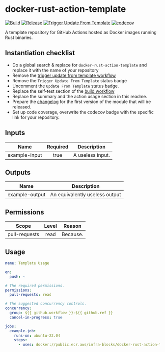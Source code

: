 # docker-rust-action-template
[![Build](https://github.com/infra-blocks/docker-rust-action-template/actions/workflows/build.yml/badge.svg)](https://github.com/infra-blocks/docker-rust-action-template/actions/workflows/build.yml)
[![Release](https://github.com/infra-blocks/docker-rust-action-template/actions/workflows/release.yml/badge.svg)](https://github.com/infra-blocks/docker-rust-action-template/actions/workflows/release.yml)
[![Trigger Update From Template](https://github.com/infra-blocks/docker-rust-action-template/actions/workflows/trigger-update-from-template.yml/badge.svg)](https://github.com/infra-blocks/docker-rust-action-template/actions/workflows/trigger-update-from-template.yml)
[![codecov](https://codecov.io/gh/infra-blocks/docker-rust-action-template/graph/badge.svg?token=12LLJ39LVP)](https://codecov.io/gh/infra-blocks/docker-rust-action-template)

[//]: # ([![Update From Template]&#40;https://github.com/infra-blocks/docker-rust-action-template/actions/workflows/update-from-template.yml/badge.svg&#41;]&#40;https://github.com/infra-blocks/docker-rust-action-template/actions/workflows/update-from-template.yml&#41;)

A template repository for GitHub Actions hosted as Docker images running Rust binaries.

## Instantiation checklist

- Do a global search & replace for `docker-rust-action-template` and replace it with the name of your repository
- Remove the [trigger update from template workflow](.github/workflows/trigger-update-from-template.yml)
- Remove the `Trigger Update From Template` status badge
- Uncomment the `Update From Template` status badge.
- Replace the self-test section of the [build workflow](.github/workflows/build.yml)
- Replace the summary and the action usage section in this readme.
- Prepare the [changelog](CHANGELOG.md) for the first version of the module that will be released.
- Set up code coverage, overwrite the codecov badge with the specific link for your repository.

## Inputs

|     Name      | Required | Description      |
|:-------------:|:--------:|------------------|
| example-input |   true   | A useless input. |

## Outputs

|      Name      | Description                    |
|:--------------:|--------------------------------|
| example-output | An equivalently useless output |

## Permissions

|     Scope     | Level | Reason   |
|:-------------:|:-----:|----------|
| pull-requests | read  | Because. |

## Usage

```yaml
name: Template Usage

on:
  push: ~

# The required permissions.
permissions:
  pull-requests: read

# The suggested concurrency controls.
concurrency:
  group: ${{ github.workflow }}-${{ github.ref }}
  cancel-in-progress: true

jobs:
  example-job:
    runs-on: ubuntu-22.04
    steps:
      - uses: docker://public.ecr.aws/infra-blocks/docker-rust-action-template:v1
```
